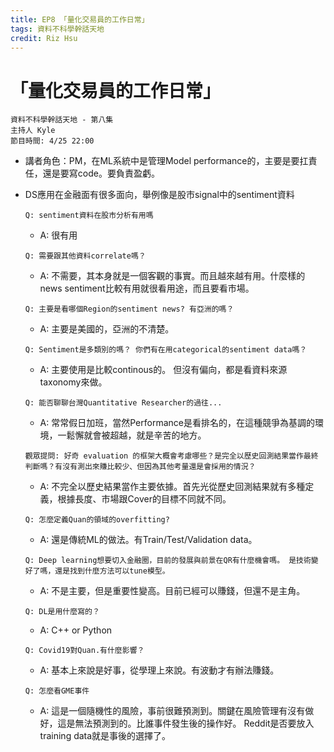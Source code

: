 ```yaml
---
title: EP8 「量化交易員的工作日常」
tags: 資料不科學幹話天地
credit: Riz Hsu
---
```


# 「量化交易員的工作日常」 
```
資料不科學幹話天地 - 第八集
主持人 Kyle
節目時間: 4/25 22:00
```

* 講者角色：PM，在ML系統中是管理Model performance的，主要是要扛責任，還是要寫code。要負責盈虧。
* DS應用在金融面有很多面向，舉例像是股市signal中的sentiment資料

    ```Q: sentiment資料在股市分析有用嗎```
    * A: 很有用

    ```Q: 需要跟其他資料correlate嗎？```
    * A: 不需要，其本身就是一個客觀的事實。而且越來越有用。什麼樣的news sentiment比較有用就很看用途，而且要看市場。

    ```Q: 主要是看哪個Region的sentiment news? 有亞洲的嗎？```
    * A: 主要是美國的，亞洲的不清楚。

    ```Q: Sentiment是多類別的嗎？ 你們有在用categorical的sentiment data嗎？```
    * A: 主要使用是比較continous的。 但沒有偏向，都是看資料來源taxonomy來做。

    ```Q: 能否聊聊台灣Quantitative Researcher的過往...```
    * A: 常常假日加班，當然Performance是看排名的，在這種競爭為基調的環境，一鬆懈就會被超越，就是辛苦的地方。

    ```觀眾提問: 好奇 evaluation 的框架大概會考慮哪些？是完全以歷史回測結果當作最終判斷嗎？有沒有測出來賺比較少、但因為其他考量還是會採用的情況？```
    * A: 不完全以歷史結果當作主要依據。首先光從歷史回測結果就有多種定義，根據長度、市場跟Cover的目標不同就不同。 

    ```Q: 怎麼定義Quan的領域的overfitting?```
    * A: 還是傳統ML的做法。有Train/Test/Validation data。 

    ```Q: Deep learning想要切入金融圈，目前的發展與前景在QR有什麼機會嗎。 是技術變好了嗎，還是找到什麼方法可以tune模型。```
    * A: 不是主要，但是重要性變高。目前已經可以賺錢，但還不是主角。

    ```Q: DL是用什麼寫的？```
    * A: C++ or Python

    ```Q: Covid19對Quan.有什麼影響？```
    * A: 基本上來說是好事，從學理上來說。有波動才有辦法賺錢。

    ```Q: 怎麼看GME事件```
    * A: 這是一個隨機性的風險，事前很難預測到。關鍵在風險管理有沒有做好，這是無法預測到的。比誰事件發生後的操作好。 Reddit是否要放入training data就是事後的選擇了。